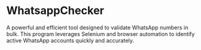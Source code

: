 # WhatsappChecker
A powerful and efficient tool designed to validate WhatsApp numbers in bulk. This program leverages Selenium and browser automation to identify active WhatsApp accounts quickly and accurately.
